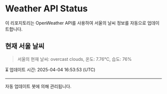 
# Weather API Status

이 리포지토리는 OpenWeather API를 사용하여 서울의 날씨 정보를 자동으로 업데이트합니다.

## 현재 서울 날씨
> 서울의 현재 날씨: overcast clouds, 온도: 7.76°C, 습도: 76%

⏳ 업데이트 시간: 2025-04-04 16:53:53 (UTC)

---
자동 업데이트 봇에 의해 관리됩니다.
